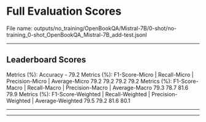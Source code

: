 # Full Evaluation Scores

File name: outputs/no_training/OpenBookQA/Mistral-7B/0-shot/no-training_0-shot_OpenBookQA_Mistral-7B_add-test.jsonl


---

## Leaderboard Scores

Metrics (%): Accuracy - 79.2
Metrics (%): F1-Score-Micro | Recall-Micro | Precision-Micro | Average-Micro
                79.2        79.2          79.2        79.2
Metrics (%): F1-Score-Macro | Recall-Macro | Precision-Macro | Average-Macro
                79.3        78.7          81.6        79.9
Metrics (%): F1-Score-Weighted | Recall-Weighted | Precision-Weighted | Average-Weighted
                79.5        79.2          81.6        80.1

---


---

